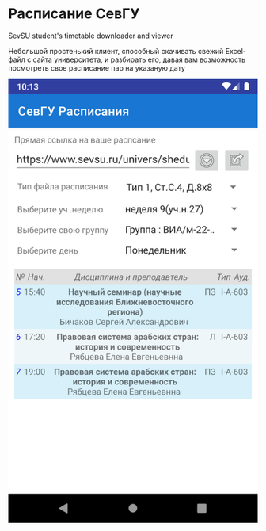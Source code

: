 # Расписание СевГУ
SevSU student's timetable downloader and viewer

Небольшой простенький клиент, способный скачивать свежий Excel-файл с сайта университета, и разбирать его, давая вам возможность посмотреть свое расписание пар на указаную дату 

![App Screenshot](https://github.com/scadl/sevsuTimetable/blob/master/resources/Screenshot_20230305_101348.png)
